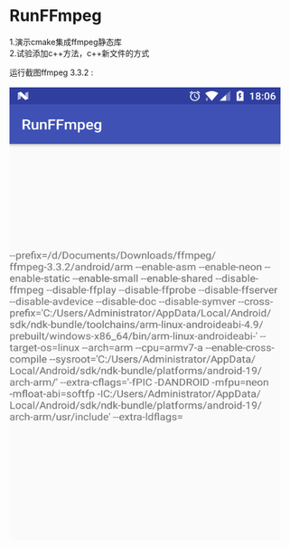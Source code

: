 # RunFFmpeg
1.演示cmake集成ffmpeg静态库<br>
2.试验添加c++方法，c++新文件的方式<br>

运行截图ffmpeg 3.3.2 :<br><br>
<img src="https://github.com/horst1990/RunFFmpeg/blob/master/runResult.png" alt="GitHub" title="GitHub,Social Coding" width="480" height="800"/>
